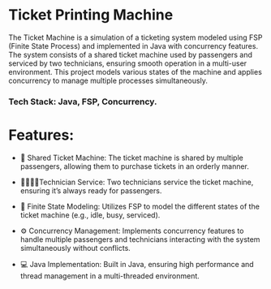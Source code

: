 # Ticket Printing Machine

The Ticket Machine is a simulation of a ticketing system modeled using FSP (Finite State Process) and implemented in Java with concurrency features. The system consists of a shared ticket machine used by passengers and serviced by two technicians, ensuring smooth operation in a multi-user environment. This project models various states of the machine and applies concurrency to manage multiple processes simultaneously.

### Tech Stack: Java, FSP, Concurrency.

# Features:

- 🎫 Shared Ticket Machine: The ticket machine is shared by multiple passengers, allowing them to purchase tickets in an orderly manner.

- 👨‍🔧👩‍🔧Technician Service: Two technicians service the ticket machine, ensuring it’s always ready for passengers.

- 🔄 Finite State Modeling: Utilizes FSP to model the different states of the ticket machine (e.g., idle, busy, serviced).

- ⚙️ Concurrency Management: Implements concurrency features to handle multiple passengers and technicians interacting with the system simultaneously without conflicts.

- 💻 Java Implementation: Built in Java, ensuring high performance and thread management in a multi-threaded environment.

